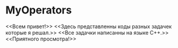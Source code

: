 # MyOperators
<<Всем привет!>>
<<Здесь представленны коды разных задачек которые я решал.>>
<<Все задачки написанны на языке C++.>>
<<Приятного просмотра!>>
